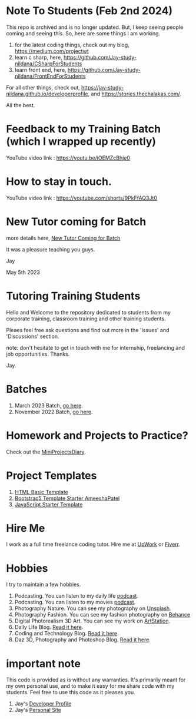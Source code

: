 # Note To Students (Feb 2nd 2024)

This repo is archived and is no longer updated. But, I keep seeing people coming and seeing this. So, here are some things I am working.

1. for the latest coding things, check out my blog, https://medium.com/projectwt
1. learn c sharp, here, https://github.com/Jay-study-nildana/CSharpForStudents
2. learn front end, here, https://github.com/Jay-study-nildana/FrontEndForStudents

For all other things, check out, https://jay-study-nildana.github.io/developerprofile, and https://stories.thechalakas.com/. 

All the best. 

# Feedback to my Training Batch (which I wrapped up recently)

YouTube video link : https://youtu.be/iOEMZcBhje0

# How to stay in touch.

YouTube video link : https://youtube.com/shorts/9PkFfAQ3Jt0

# New Tutor coming for Batch 

more details here, [New Tutor Coming for Batch](https://github.com/Jay-study-nildana/TutoringTrainingStudents/discussions/167)

It was a pleasure teaching you guys.

Jay

May 5th 2023

# Tutoring Training Students

Hello and Welcome to the repository dedicated to students from my corporate training, classroom training and other training students.

Pleaes feel free ask questions and find out more in the 'Issues' and 'Discussions' section.

note: don't hesitate to get in touch with me for internship, freelancing and job opportunities. Thanks.

Jay.

# Batches

1. March 2023 Batch, [go here](EdMarch2023Batch).
1. November 2022 Batch, [go here](EdNovemberBatch).

# Homework and Projects to Practice?

Check out the [MiniProjectsDiary](MiniProjectsDiary.md).

# Project Templates

1. [HTML Basic Template](HTMLBasicTemplate)
1. [Bootstrap5 Template Starter AmeeshaPatel](Bootstrap5TemplateStarterAmeeshaPatel)
1. [JavaScript Starter Template](JavaScriptStarterTemplate)

# Hire Me

I work as a full time freelance coding tutor. Hire me at [UpWork](https://www.upwork.com/fl/vijayasimhabr) or [Fiverr](https://www.fiverr.com/jay_codeguy). 

# Hobbies

I try to maintain a few hobbies.

1. Podcasting. You can listen to my daily life [podcast](https://stories.thechalakas.com/listen-to-podcast/).
1. Podcasting. You can listen to my movies [podcast](https://sandkdesignstudio.in/jays-movie-podcast/).
1. Photography Nature. You can see my photography on [Unsplash](https://unsplash.com/@jay_neeruhaaku).
1. Photography Fashion. You can see my fashion photography on [Behance](https://www.behance.net/vijayasimhabr)
1. Digital Photorealism 3D Art. You can see my work on [ArtStation](https://www.artstation.com/jay_kalenildana).
1. Daily Life Blog. [Read it here](https://medium.com/the-sanguine-tech-trainer).
1. Coding and Technology Blog. [Read it here](https://medium.com/projectwt).
1.  Daz 3D, Photography and Photoshop Blog. [Read it here](https://medium.com/random-pink-hula).

# important note 

This code is provided as is without any warranties. It's primarily meant for my own personal use, and to make it easy for me share code with my students. Feel free to use this code as it pleases you.

1. Jay's [Developer Profile](https://jay-study-nildana.github.io/developerprofile)
1. Jay's [Personal Site](https://stories.thechalakas.com/)
